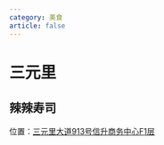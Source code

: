 ```yaml
---
category: 美食
article: false
---
```


# 三元里

## 辣辣寿司

<span class="icon iconfont icon-locate"></span> 位置：<a href="https://ditu.amap.com/place/B0FFHDAMXE" target="_blank">三元里大道913号信升商务中心F1层</a>
